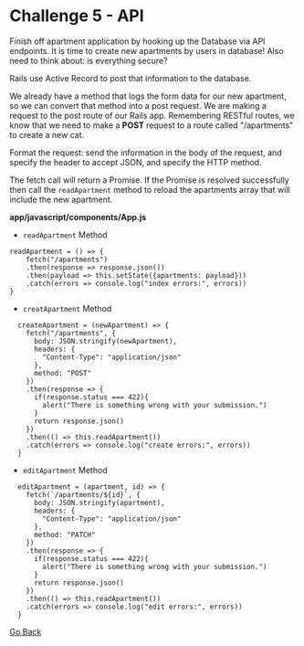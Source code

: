 # Challenge 5 - API

Finish off apartment application by hooking up the Database via API endpoints. It is time to create new apartments by users in database! Also need to think about: is everything secure?

Rails use Active Record to post that information to the database. 

We already have a method that logs the form data for our new apartment, so we can convert that method into a post request. We are making a request to the post route of our Rails app. Remembering RESTful routes, we know that we need to make a **POST** request to a route called "/apartments" to create a new cat.

Format the request: send the information in the body of the request, and specify the header to accept JSON, and specify the HTTP method.

The fetch call will return a Promise. If the Promise is resolved successfully then call the `readApartment` method to reload the apartments array that will include the new apartment.

**app/javascript/components/App.js**

- `readApartment` Method
```
readApartment = () => {
    fetch("/apartments")
    .then(response => response.json())
    .then(payload => this.setState({apartments: payload}))
    .catch(errors => console.log("index errors:", errors))
}
```

- `creatApartment` Method

```
  createApartment = (newApartment) => {
    fetch("/apartments", {
      body: JSON.stringify(newApartment),
      headers: {
        "Content-Type": "application/json"
      },
      method: "POST"
    })
    .then(response => {
      if(response.status === 422){
        alert("There is something wrong with your submission.")
      }
      return response.json()
    })
    .then(() => this.readApartment())
    .catch(errors => console.log("create errors:", errors))
  }
```

- `editApartment` Method

```  
  editApartment = (apartment, id) => {
    fetch(`/apartments/${id}`, {
      body: JSON.stringify(apartment),
      headers: {
        "Content-Type": "application/json"
      },
      method: "PATCH"
    })
    .then(response => {
      if(response.status === 422){
        alert("There is something wrong with your submission.")
      }
      return response.json()
    })
    .then(() => this.readApartment())
    .catch(errors => console.log("edit errors:", errors))
  }
```




[ Go Back ](https://github.com/yanxu2021/ApartmentUs/blob/main/README.md)
